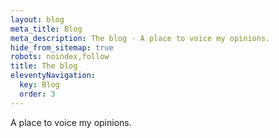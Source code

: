 ```yaml
---
layout: blog
meta_title: Blog
meta_description: The blog - A place to voice my opinions.
hide_from_sitemap: true
robots: noindex,follow
title: The blog
eleventyNavigation:
  key: Blog
  order: 3
---
```


A place to voice my opinions.
